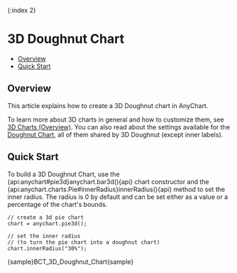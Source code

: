 {:index 2}
# 3D Doughnut Chart

* [Overview](#overview)
* [Quick Start](#quick_start)

## Overview

This article explains how to create a 3D Doughnut chart in AnyChart.

To learn more about 3D charts in general and how to customize them, see [3D Charts (Overview)](Overview). You can also read about the settings available for the [Doughnut Chart](../Doughnut_Chart), all of them shared by 3D Doughnut (except inner labels).

## Quick Start

To build a 3D Doughnut Chart, use the {api:anychart#pie3d}anychart.bar3d(){api} chart constructor and the {api:anychart.charts.Pie#innerRadius}innerRadius(){api} method to set the inner radius. The radius is 0 by default and can be set either as a value or a percentage of the chart's bounds.

```
// create a 3d pie chart
chart = anychart.pie3d();

// set the inner radius
// (to turn the pie chart into a doughnut chart)
chart.innerRadius("30%");
```

{sample}BCT\_3D\_Doughnut\_Chart{sample}